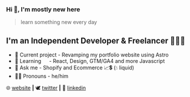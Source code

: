 ### Hi 👋, I'm mostly new here 

> learn something new every day

## I'm an Independent Developer & Freelancer 👨🏽‍💻

- 🔭 Current project - Revamping my portfolio website using Astro 
- 🌱 Learning &emsp; - React, Design, GTM/GA4 and more Javascript
- 💬 Ask me          - Shopify and Ecommerce 📈💲 (💧 liquid)
- 🤵🏽 Pronouns        - he/him

🌐 [website][website] **|**
🕊 [twitter][twitter] **|**
👔 [linkedin][linkedin]

[website]: https://nardu.info
[twitter]: https://twitter.com/NarduInfo
[linkedin]: https://www.linkedin.com/in/nardu-malherbe-6016b615/

